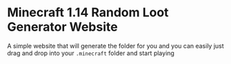 # Minecraft 1.14 Random Loot Generator Website

A simple website that will generate the folder for you and you can easily just drag and drop into your `.minecraft` folder and start playing